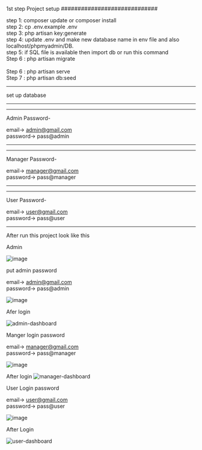 1st step Project setup
#############################

step 1: composer update or composer install <br>
step 2: cp .env.example .env<br>
step 3: php artisan key:generate<br>
step 4: update .env and make new database name in env file and also localhost/phpmyadmin/DB.<br>
step 5: if SQL  file is available then import db or run this command <br>
Step 6 : php artisan migrate<br><br>
Step 6 : php artisan serve<br>
Step 7 : php artisan db:seed<br>


*************************************************
set up database 
*************************************************

*************************************************
Admin Password-

email-> admin@gmail.com<br>
password-> pass@admin<br>

*************************************************
*************************************************
Manager Password-

email-> manager@gmail.com<br>
password-> pass@manager<br>

*************************************************
*************************************************
User Password-

email-> user@gmail.com<br>
password-> pass@user<br>

*************************************************

After run this project look like this

Admin 

![image](https://user-images.githubusercontent.com/73776438/120126471-fce71a00-c1d9-11eb-81ec-8b3252c31b76.png)

 put admin password 
 
email-> admin@gmail.com<br>
password-> pass@admin<br>
 
 ![image](https://user-images.githubusercontent.com/73776438/120126526-2dc74f00-c1da-11eb-95dc-81a1f9f0a2ee.png)

Afer login 

![admin-dashboard](https://user-images.githubusercontent.com/73776438/120126594-6e26cd00-c1da-11eb-97af-89d524f6ef97.png)

Manger login password

email-> manager@gmail.com<br>
password-> pass@manager<br>

![image](https://user-images.githubusercontent.com/73776438/120126630-8991d800-c1da-11eb-825d-eebd8f3add01.png)

After login
![manager-dashboard](https://user-images.githubusercontent.com/73776438/120126680-ad551e00-c1da-11eb-9637-6f6bc59b2efc.png)

User Login password

email-> user@gmail.com<br>
password-> pass@user<br>

![image](https://user-images.githubusercontent.com/73776438/120126698-bf36c100-c1da-11eb-9136-86115ae38670.png)

After Login 

![user-dashboard](https://user-images.githubusercontent.com/73776438/120126736-e3929d80-c1da-11eb-8627-2b268ec18bfd.png)








